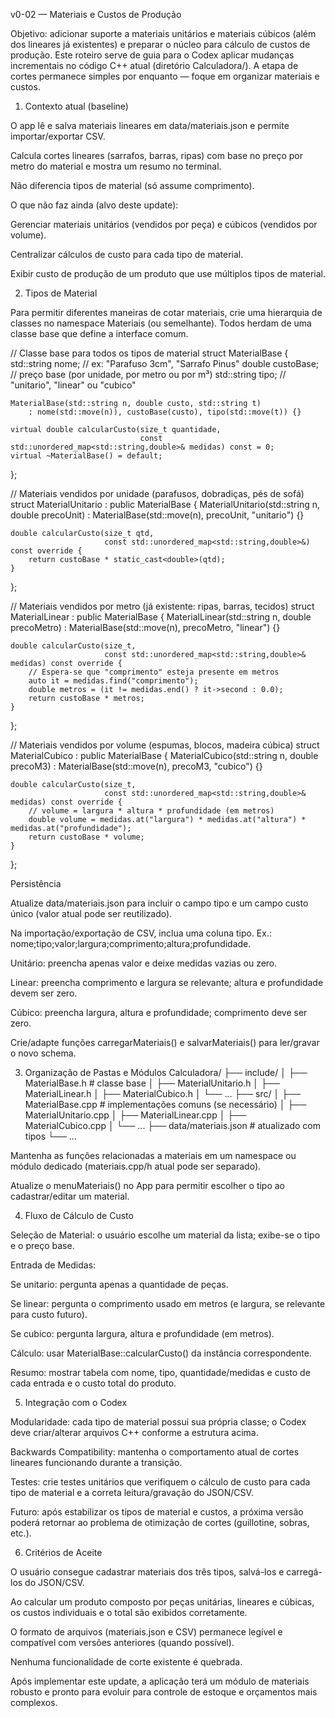v0-02 — Materiais e Custos de Produção

Objetivo: adicionar suporte a materiais unitários e materiais cúbicos (além dos lineares já existentes) e preparar o núcleo para cálculo de custos de produção. Este roteiro serve de guia para o Codex aplicar mudanças incrementais no código C++ atual (diretório Calculadora/). A etapa de cortes permanece simples por enquanto — foque em organizar materiais e custos.

1) Contexto atual (baseline)

O app lê e salva materiais lineares em data/materiais.json e permite importar/exportar CSV.

Calcula cortes lineares (sarrafos, barras, ripas) com base no preço por metro do material e mostra um resumo no terminal.

Não diferencia tipos de material (só assume comprimento).

O que não faz ainda (alvo deste update):

Gerenciar materiais unitários (vendidos por peça) e cúbicos (vendidos por volume).

Centralizar cálculos de custo para cada tipo de material.

Exibir custo de produção de um produto que use múltiplos tipos de material.

2) Tipos de Material

Para permitir diferentes maneiras de cotar materiais, crie uma hierarquia de classes no namespace Materiais (ou semelhante). Todos herdam de uma classe base que define a interface comum.

// Classe base para todos os tipos de material
struct MaterialBase {
    std::string nome;      // ex: "Parafuso 3cm", "Sarrafo Pinus"
    double custoBase;      // preço base (por unidade, por metro ou por m³)
    std::string tipo;      // "unitario", "linear" ou "cubico"

    MaterialBase(std::string n, double custo, std::string t)
        : nome(std::move(n)), custoBase(custo), tipo(std::move(t)) {}

    virtual double calcularCusto(size_t quantidade,
                                 const std::unordered_map<std::string,double>& medidas) const = 0;
    virtual ~MaterialBase() = default;
};

// Materiais vendidos por unidade (parafusos, dobradiças, pés de sofá)
struct MaterialUnitario : public MaterialBase {
    MaterialUnitario(std::string n, double precoUnit)
        : MaterialBase(std::move(n), precoUnit, "unitario") {}

    double calcularCusto(size_t qtd,
                         const std::unordered_map<std::string,double>&) const override {
        return custoBase * static_cast<double>(qtd);
    }
};

// Materiais vendidos por metro (já existente: ripas, barras, tecidos)
struct MaterialLinear : public MaterialBase {
    MaterialLinear(std::string n, double precoMetro)
        : MaterialBase(std::move(n), precoMetro, "linear") {}

    double calcularCusto(size_t,
                         const std::unordered_map<std::string,double>& medidas) const override {
        // Espera-se que "comprimento" esteja presente em metros
        auto it = medidas.find("comprimento");
        double metros = (it != medidas.end() ? it->second : 0.0);
        return custoBase * metros;
    }
};

// Materiais vendidos por volume (espumas, blocos, madeira cúbica)
struct MaterialCubico : public MaterialBase {
    MaterialCubico(std::string n, double precoM3)
        : MaterialBase(std::move(n), precoM3, "cubico") {}

    double calcularCusto(size_t,
                         const std::unordered_map<std::string,double>& medidas) const override {
        // volume = largura * altura * profundidade (em metros)
        double volume = medidas.at("largura") * medidas.at("altura") * medidas.at("profundidade");
        return custoBase * volume;
    }
};

Persistência

Atualize data/materiais.json para incluir o campo tipo e um campo custo único (valor atual pode ser reutilizado).

Na importação/exportação de CSV, inclua uma coluna tipo. Ex.: nome;tipo;valor;largura;comprimento;altura;profundidade.

Unitário: preencha apenas valor e deixe medidas vazias ou zero.

Linear: preencha comprimento e largura se relevante; altura e profundidade devem ser zero.

Cúbico: preencha largura, altura e profundidade; comprimento deve ser zero.

Crie/adapte funções carregarMateriais() e salvarMateriais() para ler/gravar o novo schema.

3) Organização de Pastas e Módulos
Calculadora/
├── include/
│   ├── MaterialBase.h        # classe base
│   ├── MaterialUnitario.h
│   ├── MaterialLinear.h
│   ├── MaterialCubico.h
│   └── ...
├── src/
│   ├── MaterialBase.cpp      # implementações comuns (se necessário)
│   ├── MaterialUnitario.cpp
│   ├── MaterialLinear.cpp
│   ├── MaterialCubico.cpp
│   └── ...
├── data/materiais.json       # atualizado com tipos
└── ...


Mantenha as funções relacionadas a materiais em um namespace ou módulo dedicado (materiais.cpp/h atual pode ser separado).

Atualize o menuMateriais() no App para permitir escolher o tipo ao cadastrar/editar um material.

4) Fluxo de Cálculo de Custo

Seleção de Material: o usuário escolhe um material da lista; exibe-se o tipo e o preço base.

Entrada de Medidas:

Se unitario: pergunta apenas a quantidade de peças.

Se linear: pergunta o comprimento usado em metros (e largura, se relevante para custo futuro).

Se cubico: pergunta largura, altura e profundidade (em metros).

Cálculo: usar MaterialBase::calcularCusto() da instância correspondente.

Resumo: mostrar tabela com nome, tipo, quantidade/medidas e custo de cada entrada e o custo total do produto.

5) Integração com o Codex

Modularidade: cada tipo de material possui sua própria classe; o Codex deve criar/alterar arquivos C++ conforme a estrutura acima.

Backwards Compatibility: mantenha o comportamento atual de cortes lineares funcionando durante a transição.

Testes: crie testes unitários que verifiquem o cálculo de custo para cada tipo de material e a correta leitura/gravação do JSON/CSV.

Futuro: após estabilizar os tipos de material e custos, a próxima versão poderá retornar ao problema de otimização de cortes (guillotine, sobras, etc.).

6) Critérios de Aceite

O usuário consegue cadastrar materiais dos três tipos, salvá-los e carregá-los do JSON/CSV.

Ao calcular um produto composto por peças unitárias, lineares e cúbicas, os custos individuais e o total são exibidos corretamente.

O formato de arquivos (materiais.json e CSV) permanece legível e compatível com versões anteriores (quando possível).

Nenhuma funcionalidade de corte existente é quebrada.

Após implementar este update, a aplicação terá um módulo de materiais robusto e pronto para evoluir para controle de estoque e orçamentos mais complexos.